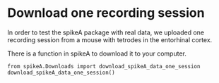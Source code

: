 # Download one recording session

In order to test the spikeA package with real data, we uploaded one recording session from a mouse with tetrodes in the entorhinal cortex.

There is a function in spikeA to download it to your computer.


```
from spikeA.Downloads import download_spikeA_data_one_session
download_spikeA_data_one_session()
```
